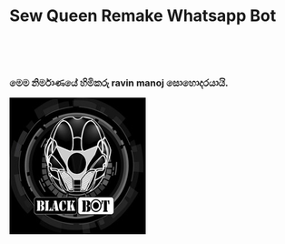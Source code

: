 <h1>Sew Queen Remake Whatsapp Bot</h><br><br><br>
<h3>මෙම නිර්මාණයේ හිමිකරු ravin manoj සොහොදරයායි.</h3>
<img src="avatars-KPNPRuMaSEdNZzaG-Pct5lQ-t240x240.jpg">
